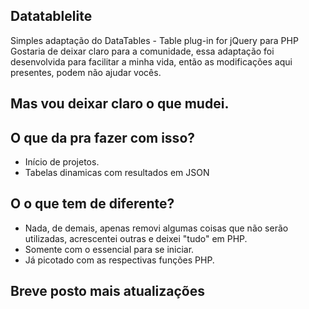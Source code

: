 ## Datatablelite

Simples adaptação do DataTables - Table plug-in for jQuery para PHP Gostaria de deixar claro para a comunidade, essa adaptação foi desenvolvida para facilitar a minha vida, então as modificações aqui presentes, podem não ajudar vocês. 

## Mas vou deixar claro o que mudei.

## O que da pra fazer com isso?
- Início de projetos.
- Tabelas dinamicas com resultados em JSON

## O o que tem de diferente?
- Nada, de demais, apenas removi algumas coisas que não serão utilizadas, acrescentei outras e deixei "tudo" em PHP.
- Somente com o essencial para se iniciar.
- Já picotado com as respectivas funções PHP.

## Breve posto mais atualizações
